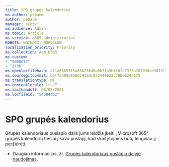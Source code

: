 ```yaml
---
title: SPO grupės kalendorius
ms.author: pebaum
author: pebaum
manager: scotv
ms.audience: Admin
ms.topic: article
ms.service: o365-administration
ROBOTS: NOINDEX, NOFOLLOW
localization_priority: Priority
ms.collection: Adm_O365
ms.custom:
- "9000677"
- "2736"
ms.openlocfilehash: a21a6885515a85025640a0b7fa3bff0fc73f5af05938ee38135636772e869391
ms.sourcegitcommit: b5f7da89a650d2915dc652449623c78be6247175
ms.translationtype: MT
ms.contentlocale: lt-LT
ms.lasthandoff: 08/05/2021
ms.locfileid: "54084462"
---
```

# <a name="spo-group-calendar"></a>SPO grupės kalendorius

Grupės kalendoriaus puslapio dalis jums leidžia įkelti „Microsoft 365“ grupės kalendorių tiesiai į savo puslapį, kad skaitytojams būtų lengviau jį peržiūrėti.
- Daugiau informacijos, žr. [Grupės kalendoriaus puslapio dalyje naudojimas](https://support.microsoft.com/en-us/office/use-the-group-calendar-web-part-eaf3c04d-5699-48cb-8b5e-3caa887d51ce?ui=en-us&rs=en-us&ad=us).
